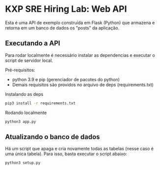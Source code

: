 # KXP SRE Hiring Lab: Web API

Esta é uma API de exemplo construída em Flask (Python) que armazena e retorna em um banco de dados os "posts" da aplicação. 

## Executando a API

Para rodar localmente é necessário instalar as dependencias e executar o script de servidor local.

Pré-requisitos:
- python 3.9 e pip (gerenciador de pacotes do python)
- Demais requisitos são providos no arquivo de deps (requirements.txt)

Instalando as deps

```bash
pip3 install -r requirements.txt
```
Rodando localmente

```bash
python3 app.py
```

## Atualizando o banco de dados

Há um script que apaga e cria novamente todas as tabelas (nesse caso é uma única tabela). Para isso, basta executar o script abaixo: 

```bash
python3 setup.py
```



